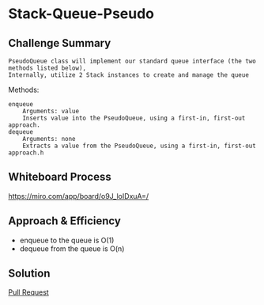 # Stack-Queue-Pseudo
## Challenge Summary
    PseudoQueue class will implement our standard queue interface (the two methods listed below),
    Internally, utilize 2 Stack instances to create and manage the queue

Methods:

    enqueue
        Arguments: value
        Inserts value into the PseudoQueue, using a first-in, first-out approach.
    dequeue
        Arguments: none
        Extracts a value from the PseudoQueue, using a first-in, first-out approach.h




## Whiteboard Process
<!-- Embedded whiteboard image -->
<https://miro.com/app/board/o9J_loIDxuA=/>

## Approach & Efficiency
<!-- What approach did you take? Why? What is the Big O space/time for this approach? -->
- enqueue to the queue is O(1)
- dequeue from the queue is O(n)
## Solution
<!-- Show how to run your code, and examples of it in action -->
[Pull Request](https://github.com/mohammadsilwadi/data-structures-and-algorithms/pull/27)

